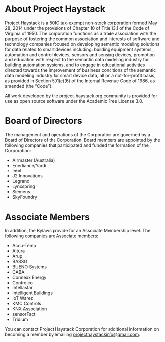 # About Project Haystack
Project Haystack is a 501C tax-exempt non-stock corporation formed May 28, 2014 under the provisions of Chapter 10 of Title 13.1 of the Code of Virginia of 1950. The corporation functions as a trade association with the purpose of fostering the common association and interests of software and technology companies focused on developing semantic modeling solutions for data related to smart devices including: building equipment systems, automation and control devices, sensors and sensing devices, promotion and education with respect to the semantic data modeling industry for building automation systems, and to engage in educational activities directed towards the improvement of business conditions of the semantic data modeling industry for smart device data, all on a not-for-profit basis, as provided in Section 501(c)(6) of the Internal Revenue Code of 1986, as amended (the “Code”).

All work developed by the project-haystack.org community is provided for use as open source software under the Academic Free License 3.0.

# Board of Directors
The management and operations of the Corporation are governed by a Board of Directors of the Corporation. Board members are appointed by the following companies that participated and funded the formation of the Corporation:
+ Airmaster (Australia)
+ Enerliance/Yardi
+ Intel
+ J2 Innovations
+ Legrand
+ Lynxspring
+ Siemens
+ SkyFoundry

# Associate Members
In addition, the Bylaws provide for an Associate Membership level. The following companies are Associate members:

+ Accu-Temp
+ Altura
+ Arup
+ BASSG
+ BUENO Systems
+ CABA
+ Connexx Energy
+ Controlco
+ Intellastar
+ Intelligent Buildings
+ IoT Warez
+ KMC Controls
+ KNX Association
+ sensorFact
+ Tridium

You can contact Project Haystack Corporation for additional information on becoming a member by emailing projecthaystackinfo@gmail.com.